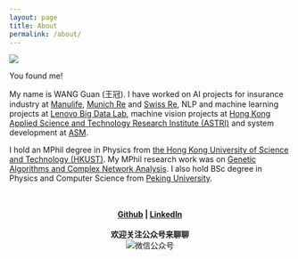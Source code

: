 ```yaml
---
layout: page
title: About
permalink: /about/
---
```



![](/images/yangroupaomo.jpg)



You found me!


My name is WANG Guan (王冠). I have worked on AI projects for insurance industry at [Manulife](https://www.manulife.com/), [Munich Re](https://www.munichre.com/en.html) and [Swiss Re](http://www.swissre.com/), NLP and machine learning projects at [Lenovo Big Data Lab](http://www.onebit.hk/), machine vision projects at [Hong Kong Applied Science and Technology Research Institute (ASTRI)](https://www.astri.org/) and system development at [ASM](http://www1.asmpacific.com/en/).


I hold an MPhil degree in Physics from [the Hong Kong University of Science and Technology (HKUST)](http://www.ust.hk/). My MPhil research work was on [Genetic Algorithms and Complex Network Analysis](http://repository.ust.hk/ir/Record/1783.1-7674). I also hold BSc degree in Physics and Computer Science from [Peking University](http://www.pku.edu.cn/).


<p align="center">
  <br><br><b>
  <a href="https://github.com/crownpku">Github</a> |
  <a href="https://www.linkedin.com/in/crownpku/">LinkedIn</a></b>
  <br><br>
  <b>欢迎关注公众号来聊聊</b><br>
  <img src="https://crownpku.github.io/images/dashang/gongzhonghao.jpg" alt="微信公众号"/>
</p>

